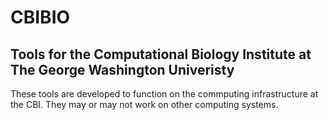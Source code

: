 # CBIBIO

## Tools for the Computational Biology Institute at The George Washington Univeristy

These tools are developed to function on the commputing infrastructure at the CBI.
They may or may not work on other computing systems.


